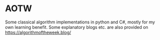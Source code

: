 # AOTW
Some classical algorithm implementations in python and C#, mostly for my own learning benefit. Some explanatory blogs etc. are also provided on https://algorithmoftheweek.blog/
